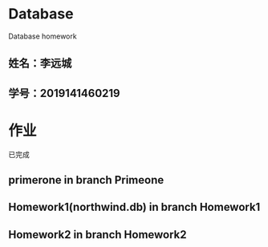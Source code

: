 # Database
Database homework
## 姓名：李远城
## 学号：2019141460219

# 作业
已完成
## primerone in branch Primeone
## Homework1(northwind.db) in branch Homework1
## Homework2  in branch Homework2
